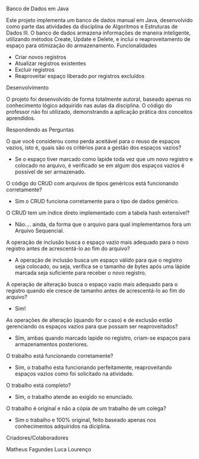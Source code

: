 Banco de Dados em Java

Este projeto implementa um banco de dados manual em Java, desenvolvido como parte das atividades da disciplina de Algoritmos e Estruturas de Dados III. O banco de dados armazena informações de maneira inteligente, utilizando métodos Create, Update e Delete, e inclui o reaproveitamento de espaço para otimização do armazenamento.
Funcionalidades

-    Criar novos registros
-    Atualizar registros existentes
-    Excluir registros
-    Reaproveitar espaço liberado por registros excluídos

Desenvolvimento

O projeto foi desenvolvido de forma totalmente autoral, baseado apenas no conhecimento lógico adquirido nas aulas da disciplina. O código do professor não foi utilizado, demonstrando a aplicação prática dos conceitos aprendidos.

Respondendo as Perguntas

O que você considerou como perda aceitável para o reuso de espaços vazios, isto é, quais são os critérios para a gestão dos espaços vazios?
  - Se o espaço tiver marcado como lapide toda vez que um novo registro e colocado no arquivo, é verificado se em algum dos espaços vazios é possível de ser armazenado.

O código do CRUD com arquivos de tipos genéricos está funcionando corretamente?
  - Sim o CRUD funciona corretamente para o tipo de dados genérico.

O CRUD tem um índice direto implementado com a tabela hash extensível?
  - Não.... ainda, da forma que o arquivo para qual implementamos fora um Arquivo Sequencial.

A operação de inclusão busca o espaço vazio mais adequado para o novo registro antes de acrescentá-lo ao fim do arquivo?
  - A operação de inclusão busca um espaço válido para que o registro seja colocado, ou seja, verifica se o tamanho de bytes após uma lápide marcada seja suficiente para receber o novo registro.

A operação de alteração busca o espaço vazio mais adequado para o registro quando ele cresce de tamanho antes de acrescentá-lo ao fim do arquivo?
  - Sim!

As operações de alteração (quando for o caso) e de exclusão estão gerenciando os espaços vazios para que possam ser reaproveitados?
  - Sim, ambas quando marcado lapide no registro, criam-se espaços para armazenamentos posteriores.

O trabalho está funcionando corretamente?
  - Sim, o trabalho esta funcionando perfeitamente, reaproveitando espaços vazios como foi solicitado na atividade.
  
O trabalho está completo?
  - Sim, o trabalho atende ao exigido no enunciado.
  
O trabalho é original e não a cópia de um trabalho de um colega?
  - Sim o trabalho e 100% original, feito baseado apenas nos conhecimentos adquiridos na diciplina.

Criadores/Colaboradores

Matheus Fagundes
Luca Lourenço
